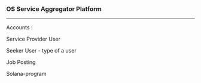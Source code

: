 ### OS Service Aggregator Platform

-----------

Accounts :

Service Provider User

Seeker User - type of a user

Job Posting

Solana-program
